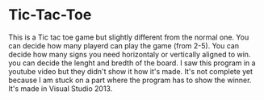 # Tic-Tac-Toe
This is  a Tic tac toe game but slightly different from the normal one. You can decide how many playerd can play the game (from 2-5).
You can decide how many signs you need horizontaly or vertically aligned to win.
you can decide the lenght and bredth of the board.
I saw this program in a youtube video but they didn't show it how it's made.
It's not complete yet because I am stuck on a part where the program has to show the winner.
It's made in Visual Studio 2013.

